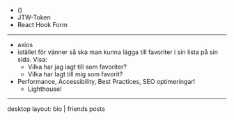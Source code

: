 -   (<PrivateRoute />)
-   JTW-Token
-   React Hook Form

---

-   axios
-   istället för vänner så ska man kunna lägga till favoriter i sin lista på sin sida.
    Visa:
    -   Vilka har jag lagt till som favoriter?
    -   Vilka har lagt till mig som favorit?
-   Performance, Accessibility, Best Practices, SEO optimeringar!
    -   Lighthouse!

---

desktop layout:
bio | friends
posts
